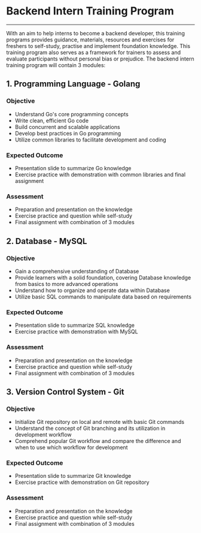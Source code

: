 # Backend Intern Training Program

---
With an aim to help interns to become a backend developer, this training programs provides 
guidance, materials, resources and exercises for freshers to self-study, practise and implement foundation knowledge.
This training program also serves as a framework for trainers to assess and evaluate participants 
without personal bias or prejudice. The backend intern training program will contain 3 modules:

## 1. Programming Language - Golang
### Objective
- Understand Go's core programming concepts
- Write clean, efficient Go code
- Build concurrent and scalable applications
- Develop best practices in Go programming
- Utilize common libraries to facilitate development and coding

### Expected Outcome
- Presentation slide to summarize Go knowledge
- Exercise practice with demonstration with common libraries and final assignment

### Assessment
- Preparation and presentation on the knowledge
- Exercise practice and question while self-study
- Final assignment with combination of 3 modules

## 2. Database - MySQL
### Objective
- Gain a comprehensive understanding of Database
- Provide learners with a solid foundation, covering Database knowledge from basics to more advanced operations
- Understand how to organize and operate data within Database
- Utilize basic SQL commands to manipulate data based on requirements

### Expected Outcome
- Presentation slide to summarize SQL knowledge
- Exercise practice with demonstration with MySQL

### Assessment
- Preparation and presentation on the knowledge
- Exercise practice and question while self-study
- Final assignment with combination of 3 modules

## 3. Version Control System - Git
### Objective
- Initialize Git repository on local and remote with basic Git commands
- Understand the concept of Git branching and its utilization in development workflow
- Comprehend popular Git workflow and compare the difference and when to use which workflow for development

### Expected Outcome
- Presentation slide to summarize Git knowledge
- Exercise practice with demonstration on Git repository

### Assessment
- Preparation and presentation on the knowledge
- Exercise practice and question while self-study
- Final assignment with combination of 3 modules
